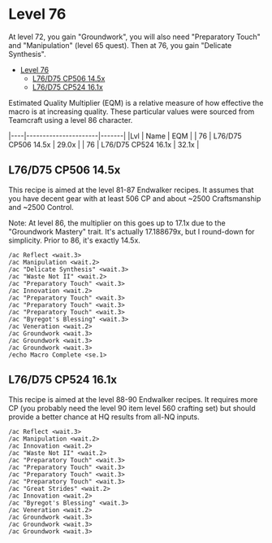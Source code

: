 # Level 76

At level 72, you gain "Groundwork", you will also need "Preparatory Touch" and "Manipulation" (level 65 quest). Then at 76, you gain "Delicate Synthesis".

- [Level 76](#level-76)
  - [L76/D75 CP506 14.5x](#l76d75-cp506-145x)
  - [L76/D75 CP524 16.1x](#l76d75-cp524-161x)

Estimated Quality Multiplier (EQM) is a relative measure of how effective the macro is at increasing quality.  These particular values were sourced from Teamcraft using a level 86 character.

|----|----------------------|-------|
|Lvl | Name                 |  EQM  |
| 76 | L76/D75 CP506 14.5x  | 29.0x |
| 76 | L76/D75 CP524 16.1x  | 32.1x |

## L76/D75 CP506 14.5x

This recipe is aimed at the level 81-87 Endwalker recipes.  It assumes that you have decent gear with at least 506 CP and about ~2500 Craftsmanship and ~2500 Control. 

Note: At level 86, the multiplier on this goes up to 17.1x due to the "Groundwork Mastery" trait.  It's actually 17.188679x, but I round-down for simplicity.  Prior to 86, it's exactly 14.5x.

```
/ac Reflect <wait.3>
/ac Manipulation <wait.2>
/ac "Delicate Synthesis" <wait.3>
/ac "Waste Not II" <wait.2>
/ac "Preparatory Touch" <wait.3>
/ac Innovation <wait.2>
/ac "Preparatory Touch" <wait.3>
/ac "Preparatory Touch" <wait.3>
/ac "Preparatory Touch" <wait.3>
/ac "Byregot's Blessing" <wait.3>
/ac Veneration <wait.2>
/ac Groundwork <wait.3>
/ac Groundwork <wait.3>
/ac Groundwork <wait.3>
/echo Macro Complete <se.1>
```

## L76/D75 CP524 16.1x

This recipe is aimed at the level 88-90 Endwalker recipes. It requires more CP (you probably need the level 90 item level 560 crafting set) but should provide a better chance at HQ results from all-NQ inputs.

```
/ac Reflect <wait.3>
/ac Manipulation <wait.2>
/ac Innovation <wait.2>
/ac "Waste Not II" <wait.2>
/ac "Preparatory Touch" <wait.3>
/ac "Preparatory Touch" <wait.3>
/ac "Preparatory Touch" <wait.3>
/ac "Preparatory Touch" <wait.3>
/ac "Great Strides" <wait.2>
/ac Innovation <wait.2>
/ac "Byregot's Blessing" <wait.3>
/ac Veneration <wait.2>
/ac Groundwork <wait.3>
/ac Groundwork <wait.3>
/ac Groundwork <wait.3>
```